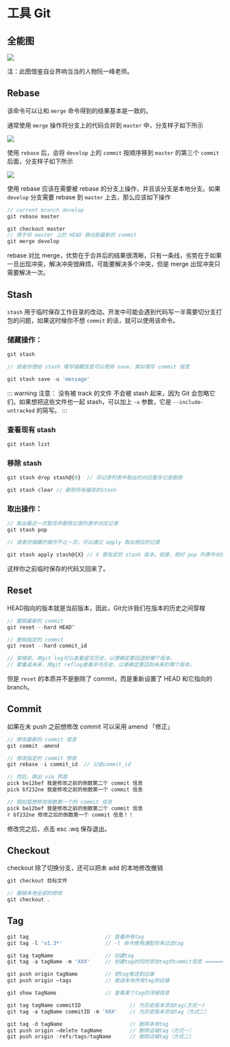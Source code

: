 # 工具 Git 

## 全能图

![](https://t1.picb.cc/uploads/2019/09/09/gXSUxe.jpg)

注：此图借鉴自业界响当当的人物阮一峰老师。

## Rebase 

该命令可以让和 `merge` 命令得到的结果基本是一致的。

通常使用 `merge` 操作将分支上的代码合并到 `master` 中，分支样子如下所示

![](https://t1.picb.cc/uploads/2019/09/09/gXjARg.md.png)

使用 `rebase` 后，会将 `develop` 上的 `commit` 按顺序移到 `master` 的第三个 `commit` 后面，分支样子如下所示

![](https://t1.picb.cc/uploads/2019/09/09/gXp4ST.png)

使用 rebase 应该在需要被 rebase 的分支上操作，并且该分支是本地分支。如果 `develop` 分支需要 rebase 到 `master` 上去，那么应该如下操作

``` js
// current branch develop
git rebase master

git checkout master
// 用于将 master 上的 HEAD 移动到最新的 commit
git merge develop
```
rebase 对比 merge，优势在于合并后的结果很清晰，只有一条线，劣势在于如果一旦出现冲突，解决冲突很麻烦，可能要解决多个冲突，但是 merge 出现冲突只需要解决一次。

## Stash

`stash` 用于临时保存工作目录的改动。开发中可能会遇到代码写一半需要切分支打包的问题，如果这时候你不想 `commit` 的话，就可以使用该命令。

<h3>储藏操作：</h3>

``` js
git stash 

// 或者你想给 stash 填写储藏信息可以使用 save，类似填写 commit 信息

git stash save -u 'message'
```
::: warning 注意：
没有被 track 的文件 不会被 stash 起来，因为 Git 会忽略它们。如果想把这些文件也一起 stash，可以加上 `-u` 参数，它是 `--include-untracked` 的简写。
::: 

<h3>查看现有 stash </h3>

``` js
git stash list
```
<h3>移除 stash </h3>

``` js
git stash drop stash@{0}  // 将记录列表中取出的对应暂存记录删除

git stash clear // 删除所有缓存的stash
```

<h3>取出操作：</h3>

``` js
// 取出最近一次暂存并删除记录列表中对应记录
git stash pop

// 或者你储藏的操作不止一次，可以通过 apply 取出相应的记录

git stash apply stash@{X} // X 是指定的 stash 版本。但是，相对 pop 列表中对应记录还在
```
这样你之前临时保存的代码又回来了。


## Reset

HEAD指向的版本就是当前版本，因此，Git允许我们在版本的历史之间穿梭

```js
// 撤销最新的 commit
git reset --hard HEAD^

// 撤销指定的 commit
git reset --hard commit_id

// 穿梭前，用git log可以查看提交历史，以便确定要回退到哪个版本。
// 要重返未来，用git reflog查看命令历史，以便确定要回到未来的哪个版本。
```

但是 `reset` 的本质并不是删除了 commit，而是重新设置了 HEAD 和它指向的 branch。

## Commit

如果在未 push 之前想修改 commit 可以采用 amend 「修正」 

``` js
// 修改最新的 commit 信息
git commit -amend

// 修改指定的 commit 修改
git rebase -i commit_id  // 父级commit_id

// 然后，跳出 vim 界面
pick be12bef 我是修改之前的倒数第二个 commit 信息
pick bf232ne 我是修改之前的倒数第一个 commit 信息

// 假如我想修改倒数第一个的 commit 信息
pick be12bef 我是修改之前的倒数第二个 commit 信息
r bf232ne 修改之后的倒数第一个 commit 信息！！
```
修改完之后，点击 esc :wq 保存退出。

<!-- 对于已经 push 的修改使用 revert。你希望撤销哪个 commit，就把它填在后面

``` js
git revert HEAD^
``` -->
## Checkout

checkout 除了切换分支，还可以把未 add 的本地修改撤销

``` js
git checkout 目标文件

// 撤销本地全部的修改
git checkout .
```

## Tag

``` js
git tag 						// 查看所有tag
git tag -l 'v1.3*'				// -l 命令使用通配符来过滤tag

git tag tagName 				// 创建tag
git tag -a tagName -m 'XXX'		// 创建tag的同时添加tag的commit信息 =======》很重要

git push origin tagName			// 把tag推送到远端
git push origin —tags			// 推送本地所有tag到远端

git show tagName				// 查看某个tag的详细信息

git tag tagName commitID				// 为历史版本添加tag(方式一)
git tag -a tagName commitID -m 'XXX'    // 为历史版本添加tag（方式二）

git tag -d tagName  					// 删除本地tag
git push origin —delete tagName			// 删除远端tag（方式一）
git push origin :refs/tags/tagName		// 删除远端tag（方式二)
```
